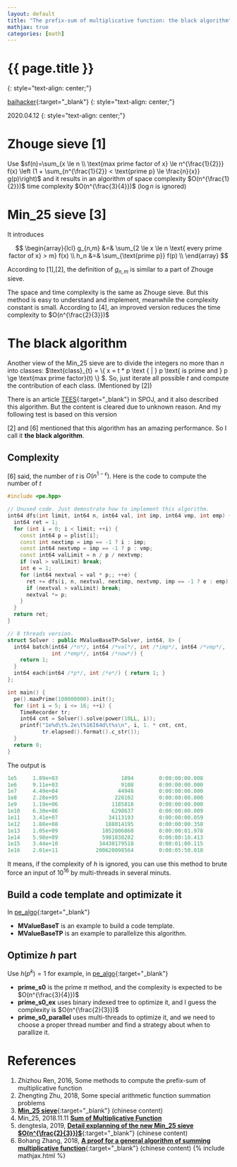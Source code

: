```yaml
---
layout: default
title: "The prefix-sum of multiplicative function: the black algorithm"
mathjax: true
categories: [math]
---
```


<h1>{{ page.title }}</h1>
{: style="text-align: center;"}

[baihacker](https://github.com/baihacker){:target="_blank"}
{: style="text-align: center;"}

2020.04.12
{: style="text-align: center;"}

# Zhouge sieve [1]
Use $sf(n)=\sum_{x \le n \\ \text{max prime factor of x} \le n^{\frac{1}{2}}} f(x) \left (1 + \sum_{n^{\frac{1}{2}} < \text{prime p} \le \frac{n}{x}} g(p)\right)$ and it results in an algorithm of space complexity $O(n^{\frac{1}{2}})$ time complexity $O(n^{\frac{3}{4}})$ ($\log{n}$ is ignored)

# Min_25 sieve [3]
It introduces

$$
\begin{array}{lcl}
g_{n,m} &=& \sum_{2 \le x \le n \text{ every prime factor of x} > m} f(x) \\
h_n &=& \sum_{\text{prime p}} f(p) \\
\end{array}
$$


According to [1],[2], the definition of $g_{n,m}$ is similar to a part of Zhouge sieve.

The space and time complexity is the same as Zhouge sieve. But this method is easy to understand and implement, meanwhile the complexity constant is small. According to [4], an improved version reduces the time complexity to $O(n^{\frac{2}{3}})$

# The black algorithm
Another view of the Min_25 sieve are to divide the integers no more than $n$ into classes: $\text{class}_{t} = \\{ x = t * p \text { | } p \text{ is prime and } p \ge \text{max prime factor}(t) \\} $. So, just iterate all possible $t$ and compute the contribution of each class. (Mentioned by [2])

There is an article [TEES](https://www.spoj.com/problems/TEES/){:target="_blank"} in SPOJ, and it also described this algorithm. But the content is cleared due to unknown reason. And my following test is based on this version

[2] and [6] mentioned that this algorithm has an amazing performance. So I call it **the black algorithm**.

## Complexity
[6] said, the number of $t$ is $O(n^{1-\epsilon})$. Here is the code to compute the number of $t$

```cpp
#include <pe.hpp>

// Unused code. Just demostrate how to implement this algorithm.
int64 dfs(int limit, int64 n, int64 val, int imp, int64 vmp, int emp) {
  int64 ret = 1;
  for (int i = 0; i < limit; ++i) {
    const int64 p = plist[i];
    const int nextimp = imp == -1 ? i : imp;
    const int64 nextvmp = imp == -1 ? p : vmp;
    const int64 valLimit = n / p / nextvmp;
    if (val > valLimit) break;
    int e = 1;
    for (int64 nextval = val * p;; ++e) {
      ret += dfs(i, n, nextval, nextimp, nextvmp, imp == -1 ? e : emp);
      if (nextval > valLimit) break;
      nextval *= p;
    }
  }
  return ret;
}

// 8 threads version.
struct Solver : public MValueBaseTP<Solver, int64, 8> {
  int64 batch(int64 /*n*/, int64 /*val*/, int /*imp*/, int64 /*vmp*/,
              int /*emp*/, int64 /*now*/) {
    return 1;
  }
  int64 each(int64 /*p*/, int /*e*/) { return 1; }
};

int main() {
  pe().maxPrime(100000000).init();
  for (int i = 5; i <= 16; ++i) {
    TimeRecorder tr;
    int64 cnt = Solver().solve(power(10LL, i));
    printf("1e%d\t%.2e\t%16I64d\t%s\n", i, 1. * cnt, cnt,
           tr.elapsed().format().c_str());
  }
  return 0;
}
```

The output is

```cpp
1e5     1.89e+03                    1894        0:00:00:00.008
1e6     9.11e+03                    9108        0:00:00:00.000
1e7     4.49e+04                   44948        0:00:00:00.000
1e8     2.28e+05                  228102        0:00:00:00.000
1e9     1.19e+06                 1185818        0:00:00:00.000
1e10    6.30e+06                 6298637        0:00:00:00.009
1e11    3.41e+07                34113193        0:00:00:00.059
1e12    1.88e+08               188014195        0:00:00:00.358
1e13    1.05e+09              1052806860        0:00:00:01.978
1e14    5.98e+09              5981038282        0:00:00:10.413
1e15    3.44e+10             34430179518        0:00:01:00.115
1e16    2.01e+11            200620098564        0:00:05:50.010
```


It means, if the complexity of $h$ is ignored, you can use this method to brute force an input of $10^{16}$ by multi-threads in several minuts.

## Build a code template and optimizate it
In [pe_algo](https://github.com/baihacker/pe/blob/master/pe_algo){:target="_blank"}
* **MValueBaseT** is an example to build a code template.
* **MValueBaseTP** is an example to parallelize this algorithm.

## Optimize $h$ part
Use $h(p^k) = 1$ for example, in [pe_algo](https://github.com/baihacker/pe/blob/master/pe_algo){:target="_blank"}
* **prime_s0** is the prime $\pi$ method, and the complexity is expected to be $O(n^{\frac{3}{4}})$
* **prime_s0_ex** uses binary indexed tree to optimize it, and I guess the complexity is $O(n^{\frac{2}{3}})$
* **prime_s0_parallel** uses multi-threads to optimize it, and we need to choose a proper thread number and find a strategy about when to parallize it.

# References
1. Zhizhou Ren, 2016, Some methods to compute the prefix-sum of multiplicative function
2. Zhengting Zhu, 2018, Some special arithmetic function summation problems
3. [**Min_25 sieve**](https://oi-wiki.org/math/min-25/){:target="_blank"} (chinese content)
4. Min_25, 2018.11.11 [**Sum of Multiplicative Function**](https://min-25.hatenablog.com/entry/2018/11/11/172216)
5. dengtesla, 2019, [**Detail explanning of the new Min_25 sieve $O(n^{\frac{2}{3}})$**](https://zhuanlan.zhihu.com/p/60378354){:target="_blank"} (chinese content)
6. Bohang Zhang, 2018, [**A proof for a general algorithm of summing multiplicative function**](https://zhuanlan.zhihu.com/p/33544708){:target="_blank"} (chinese content)
{% include mathjax.html %}